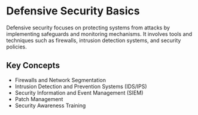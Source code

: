 # Defensive Security Basics

Defensive security focuses on protecting systems from attacks by implementing safeguards and monitoring mechanisms. It involves tools and techniques such as firewalls, intrusion detection systems, and security policies.

## Key Concepts
- Firewalls and Network Segmentation
- Intrusion Detection and Prevention Systems (IDS/IPS)
- Security Information and Event Management (SIEM)
- Patch Management
- Security Awareness Training
